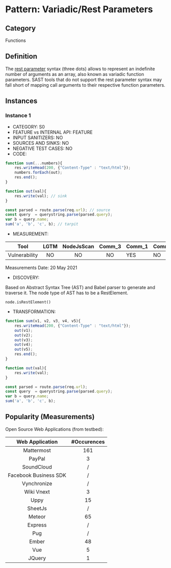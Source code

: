 # Pattern: Variadic/Rest Parameters

## Category

Functions

## Definition

The [rest parameter](https://developer.mozilla.org/en-US/docs/Web/JavaScript/Reference/Functions/rest_parameters) syntax (three dots) allows to represent an indefinite number of arguments as an array, also known as variadic function parameters. SAST tools that do not support the rest parameter syntax may fall short of mapping call arguments to their respective function parameters.

## Instances

### Instance 1

- CATEGORY: S0
- FEATURE vs INTERNAL API: FEATURE
- INPUT SANITIZERS: NO
- SOURCES AND SINKS: NO
- NEGATIVE TEST CASES: NO
- CODE:

```javascript
function sum(...numbers){
    res.writeHead(200, {"Content-Type" : "text/html"});
    numbers.forEach(out);
    res.end();
}

function out(val){
    res.write(val); // sink
}

const parsed = route.parse(req.url); // source
const query  = querystring.parse(parsed.query);
var b = query.name;
sum('a', 'b', 'c', b); // tarpit
```

- MEASUREMENT:

|     Tool      | LGTM | NodeJsScan | Comm_3 | Comm_1 | Comm_2 | Vulnerable |
| :-----------: | :--: | :--------: | :------: | ------- | --------- | ---------- |
| Vulnerability |  NO  |   NO       |    NO   | YES     | NO        | YES        |
Measurements Date: 20 May 2021

- DISCOVERY:

Based on Abstract Syntax Tree (AST) and Babel parser to generate and traverse it. The node type of AST has to be a RestElement.

```
node.isRestElement()
```

- TRANSFORMATION:
```javascript
function sum(v1, v2, v3, v4, v5){
    res.writeHead(200, {"Content-Type" : "text/html"});
    out(v1);
    out(v2);
    out(v3);
    out(v4);
    out(v5);
    res.end();
}

function out(val){
    res.write(val); 
}

const parsed = route.parse(req.url);
const query  = querystring.parse(parsed.query);
var b = query.name;
sum('a', 'b', 'c', b);
```
## Popularity (Measurements)

Open Source Web Applications (from testbed):

|    Web Application    | #Occurences |
| :-------------------: | :---------: |
|      Mattermost       |     161     |
|        PayPal         |      3      |
|      SoundCloud       |      /      |
| Facebook Business SDK |      /      |
|      Vynchronize      |      /      |
|      Wiki Vnext       |      3      |
|         Uppy          |     15      |
|        SheetJs        |      /      |
|        Meteor         |     65      |
|        Express        |      /      |
|          Pug          |      /      |
|         Ember         |     48      |
|          Vue          |      5      |
|        JQuery         |      1      |


